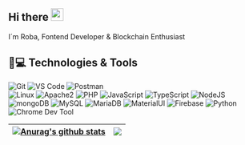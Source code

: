## Hi there <img src="https://media.giphy.com/media/hvRJCLFzcasrR4ia7z/giphy.gif" width="25px"></a>

I´m Roba, Fontend Developer & Blockchain Enthusiast

## 🚀💻 Technologies & Tools

![Git](https://img.shields.io/badge/-Git-black?style=flat-square&logo=git)
![VS Code](https://img.shields.io/badge/-VS%20Code-007ACC?style=flat-square&logo=visual-studio-code)
![Postman](https://img.shields.io/badge/Postman-black?style=flat-square&logo=postman)  
 ![Linux](https://img.shields.io/badge/Linux-black?style=flat-square&logo=linux)
![Apache2](https://img.shields.io/badge/Apache2-black?style=flat-square&logo=apache)
![PHP](https://img.shields.io/badge/PHP-black?style=flat-square&logo=php)
![JavaScript](https://img.shields.io/badge/JavaScript-black?style=flat-square&logo=javascript)
![TypeScript](https://img.shields.io/badge/TypeScript-black?style=flat-square&logo=typescript)
![NodeJS](https://img.shields.io/badge/Nodejs-green?style=flat-square&logo=Nodejs)
![mongoDB](https://img.shields.io/badge/mongoDB-black?style=flat-square&logo=mongoDB)
![MySQL](https://img.shields.io/badge/-MySQL-black?style=flat-square&logo=mysql)
![MariaDB](https://img.shields.io/badge/MariaDB-black?style=flat-square&logo=mariadb)
![MaterialUI](https://img.shields.io/badge/-MatrialUI-0081CB?style=flat-square&logo=material-UI)
![Firebase](https://img.shields.io/badge/Firebase-black?style=flat-square&logo=firebase)
![Python](https://img.shields.io/badge/-Python-black?style=flat-square&logo=Python)
![Chrome Dev Tool](https://img.shields.io/badge/Chrome-black?style=flat-square&logo=google-chrome)


| <a href="https://github.com/robanb/github-readme-stats"><img align="center" src="https://github-readme-stats.vercel.app/api?username=robanb&show_icons=true&include_all_commits=true&theme=buefy&hide_border=true" alt="Anurag's github stats" /></a> | <a href="https://github.com/robanb/github-readme-stats"><img align="center" src="https://github-readme-stats.vercel.app/api/top-langs/?username=robanb&layout=compact&theme=buefy&hide_border=true" /></a> |
| --------------------------------------------------------------------------------------------------------------------------------------------------------------------------------------------------------------------------------------------------------------- | -------------------------------------------------------------------------------------------------------------------------------------------------------------------------------------------------------------------- |
